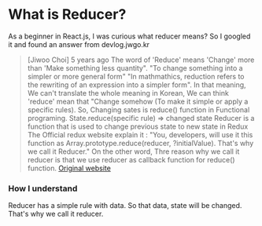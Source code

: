 # What is Reducer?
As a beginner in React.js, I was curious what reducer means? So I googled it and found an answer from devlog.jwgo.kr
> [Jiwoo Choi] 5 years ago
> The word of 'Reduce' means 'Change' more than 'Make something less quantity".
> "To change something into a simpler or more general form"
> "In mathmathics, reduction refers to the rewriting of an expression into a simpler form".
> In that meaning, We can't translate the whole meaning in Korean, We can think 'reduce' mean that "Change somehow (To make it simple or apply a specific rules).
> So, Changing sates is reduce() function in Functional programing. 
> State.reduce(specific rule) => changed state
> Reducer is a function that is used to change previous state to new state in Redux
> The Official redux website explain it :
> "You, developers, will use it this function as Array.prototype.reduce(reducer, ?initialValue). That's why we call it Reducer."
> On the other word, Thre reason why we call it reducer is that we use reducer as callback function for reduce() function.
> [Original website](https://devlog.jwgo.kr/2018/08/23/redux-which-is-weird-term/)

### How I understand
Reducer has a simple rule with data. So that data, state will be changed. That's why we call it reducer.